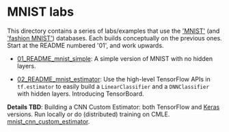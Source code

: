 
# MNIST labs

This directory contains a series of labs/examples that use the ['MNIST'](http://yann.lecun.com/exdb/mnist/) (and ['fashion MNIST'](https://github.com/zalandoresearch/fashion-mnist)) databases.
Each builds conceptually on the previous ones.  Start at the README numbered '01', and work upwards.

- [01_README_mnist_simple](./01_README_mnist_simple.md): A simple version of MNIST with no hidden layers.

- [02_README_mnist_estimator](./02_README_mnist_estimator.md): Use the high-level TensorFlow APIs in `tf.estimator` to easily build a `LinearClassifier` and a `DNNClassifier` with hidden layers. Introducing TensorBoard.

**Details TBD**: Building a CNN Custom Estimator: both TensorFlow and [Keras](https://keras.io/) versions. Run locally or do (distributed) training on CMLE.
[mnist_cnn_custom_estimator](mnist_cnn_custom_estimator).
